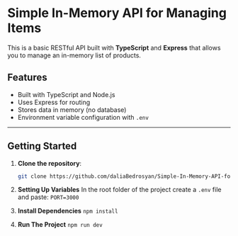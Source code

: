 # Simple In-Memory API for Managing Items

This is a basic RESTful API built with **TypeScript** and **Express** that allows you to manage an in-memory list of products.

## Features

- Built with TypeScript and Node.js
- Uses Express for routing
- Stores data in memory (no database)
- Environment variable configuration with `.env`

---

## Getting Started

1. **Clone the repository**:
   ```bash
   git clone https://github.com/daliaBedrosyan/Simple-In-Memory-API-for-Managing-Items.git

2. **Setting Up Variables**
   In the root folder of the project create a `.env` file and paste: `PORT=3000`
   
3. **Install Dependencies**
   `npm install`

4. **Run The Project**
   `npm run dev`


